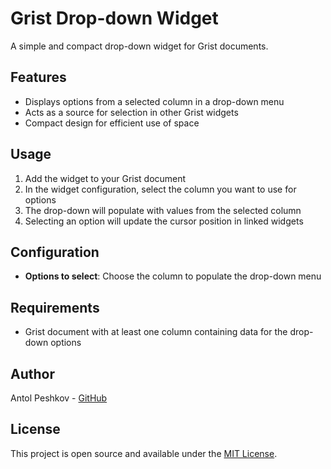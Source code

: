 # Grist Drop-down Widget

A simple and compact drop-down widget for Grist documents.

## Features

- Displays options from a selected column in a drop-down menu
- Acts as a source for selection in other Grist widgets
- Compact design for efficient use of space

## Usage

1. Add the widget to your Grist document
2. In the widget configuration, select the column you want to use for options
3. The drop-down will populate with values from the selected column
4. Selecting an option will update the cursor position in linked widgets

## Configuration

- **Options to select**: Choose the column to populate the drop-down menu

## Requirements

- Grist document with at least one column containing data for the drop-down options

## Author

Antol Peshkov - [GitHub](https://github.com/Antol)

## License

This project is open source and available under the [MIT License](LICENSE).
